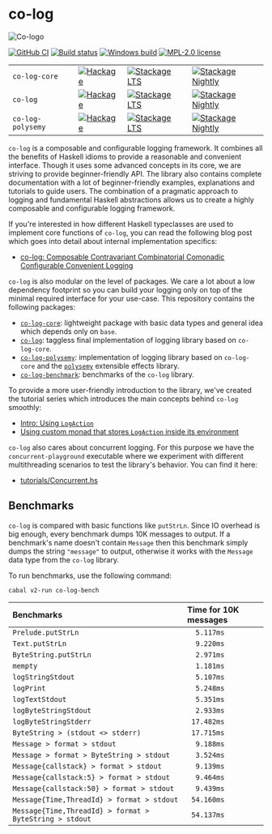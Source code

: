 # co-log

![Co-logo](https://user-images.githubusercontent.com/8126674/80955687-92f21a80-8df7-11ea-90d3-422dafdc8391.png)

[![GitHub CI](https://github.com/kowainik/co-log/workflows/CI/badge.svg)](https://github.com/kowainik/co-log/actions)
[![Build status](https://img.shields.io/travis/kowainik/co-log.svg?logo=travis)](https://travis-ci.org/kowainik/co-log)
[![Windows build](https://ci.appveyor.com/api/projects/status/github/kowainik/co-log?branch=master&svg=true)](https://ci.appveyor.com/project/kowainik/co-log)
[![MPL-2.0 license](https://img.shields.io/badge/license-MPL--2.0-blue.svg)](https://github.com/kowainik/co-log/blob/master/LICENSE)


|                   |                                    |                                           |                                                       |
| :------------     | :--------------------------------- | :---------------------------------------- | :---------------------------------------------------- |
| `co-log-core`     | [![Hackage][hk-img-core]][hk-core] | [![Stackage LTS][lts-img-core]][lts-core] | [![Stackage Nightly][nightly-img-core]][nightly-core] |
| `co-log`          | [![Hackage][hk-img]][hk]           | [![Stackage LTS][lts-img]][lts]           | [![Stackage Nightly][nightly-img]][nightly]           |
| `co-log-polysemy` | [![Hackage][hk-img-ps]][hk-ps]     | [![Stackage LTS][lts-img-ps]][lts-ps]     | [![Stackage Nightly][nightly-img-ps]][nightly-ps]     |

`co-log` is a composable and configurable logging framework. It
combines all the benefits of Haskell idioms to provide a reasonable
and convenient interface. Though it uses some advanced concepts in its
core, we are striving to provide beginner-friendly API. The library
also contains complete documentation with a lot of beginner-friendly
examples, explanations and tutorials to guide users. The combination
of a pragmatic approach to logging and fundamental Haskell abstractions
allows us to create a highly composable and configurable logging
framework.

If you're interested in how different Haskell typeclasses are used to
implement core functions of `co-log`, you can read the following blog
post which goes into detail about internal implementation specifics:

* [co-log: Composable Contravariant Combinatorial Comonadic Configurable Convenient Logging](https://kowainik.github.io/posts/2018-09-25-co-log)

`co-log` is also modular on the level of packages. We care a lot about a
low dependency footprint so you can build your logging only on top of
the minimal required interface for your use-case. This repository contains
the following packages:

* [`co-log-core`](co-log-core): lightweight package with basic data types and
  general idea which depends only on `base`.
* [`co-log`](co-log): taggless final implementation of logging library based on
  `co-log-core`.
* [`co-log-polysemy`](co-log-polysemy): implementation of logging library based
  on `co-log-core` and the [`polysemy`](http://hackage.haskell.org/package/polysemy) extensible effects library.
* [`co-log-benchmark`](co-log-benchmark): benchmarks of the `co-log` library.

To provide a more user-friendly introduction to the library, we've
created the tutorial series which introduces the main concepts behind `co-log`
smoothly:

* [Intro: Using `LogAction`](https://github.com/kowainik/co-log/blob/master/co-log/tutorials/1-intro/Intro.md)
* [Using custom monad that stores `LogAction` inside its environment](https://github.com/kowainik/co-log/blob/master/co-log/tutorials/2-custom/Custom.md)

`co-log` also cares about concurrent logging. For this purpose we have the `concurrent-playground`
executable where we experiment with different multithreading scenarios to test the library's behavior.
You can find it here:

* [tutorials/Concurrent.hs](co-log/tutorials/Concurrent.hs)

## Benchmarks

`co-log` is compared with basic functions like `putStrLn`. Since IO overhead is
big enough, every benchmark dumps 10K messages to output. If a benchmark's name
doesn't contain `Message` then this benchmark simply dumps the string `"message"`
to output, otherwise it works with the `Message` data type from the `co-log`
library.

To run benchmarks, use the following command:

```
cabal v2-run co-log-bench
```

| Benchmarks                                              | Time for 10K messages |
| :------------------------------------------------------ | :-------------------- |
| `Prelude.putStrLn`                                      | `  5.117ms`           |
| `Text.putStrLn`                                         | `  9.220ms`           |
| `ByteString.putStrLn`                                   | `  2.971ms`           |
| `mempty`                                                | `  1.181ms`           |
| `logStringStdout`                                       | `  5.107ms`           |
| `logPrint`                                              | `  5.248ms`           |
| `logTextStdout`                                         | `  5.351ms`           |
| `logByteStringStdout`                                   | `  2.933ms`           |
| `logByteStringStderr`                                   | ` 17.482ms`           |
| `ByteString > (stdout <> stderr)`                       | ` 17.715ms`           |
| `Message > format > stdout`                             | `  9.188ms`           |
| `Message > format > ByteString > stdout`                | `  3.524ms`           |
| `Message{callstack} > format > stdout`                  | `  9.139ms`           |
| `Message{callstack:5} > format > stdout`                | `  9.464ms`           |
| `Message{callstack:50} > format > stdout`               | `  9.439ms`           |
| `Message{Time,ThreadId} > format > stdout`              | ` 54.160ms`           |
| `Message{Time,ThreadId} > format > ByteString > stdout` | ` 54.137ms`           |


[hk-img]: https://img.shields.io/hackage/v/co-log.svg?logo=haskell
[hk-img-ps]: https://img.shields.io/hackage/v/co-log-polysemy.svg?logo=haskell
[hk-img-core]: https://img.shields.io/hackage/v/co-log-core.svg?logo=haskell
[hk]: https://hackage.haskell.org/package/co-log
[hk-ps]: https://hackage.haskell.org/package/co-log-polysemy
[hk-core]: https://hackage.haskell.org/package/co-log-core
[lts-img]: http://stackage.org/package/co-log/badge/lts
[lts-img-ps]: http://stackage.org/package/co-log-polysemy/badge/lts
[lts-img-core]: http://stackage.org/package/co-log-core/badge/lts
[lts]: http://stackage.org/lts/package/co-log
[lts-ps]: http://stackage.org/lts/package/co-log-polysemy
[lts-core]: http://stackage.org/lts/package/co-log-core
[nightly-img]: http://stackage.org/package/co-log/badge/nightly
[nightly-img-ps]: http://stackage.org/package/co-log-polysemy/badge/nightly
[nightly-img-core]: http://stackage.org/package/co-log-core/badge/nightly
[nightly]: http://stackage.org/nightly/package/co-log
[nightly-ps]: http://stackage.org/nightly/package/co-log-polysemy
[nightly-core]: http://stackage.org/nightly/package/co-log-core

